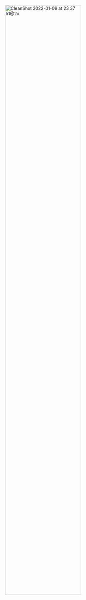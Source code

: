 <img width="70%" alt="CleanShot 2022-01-09 at 23 37 51@2x" src="https://user-images.githubusercontent.com/25674959/148687006-722b4198-b8c4-4363-bddd-eb216c74550d.png">
